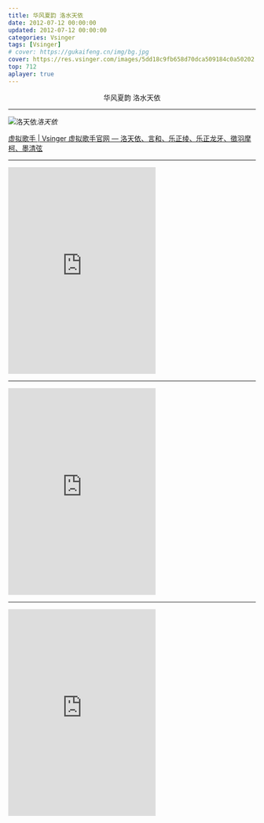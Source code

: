 ```yaml
---
title: 华风夏韵 洛水天依
date: 2012-07-12 00:00:00
updated: 2012-07-12 00:00:00
categories: Vsinger
tags: [Vsinger]
# cover: https://gukaifeng.cn/img/bg.jpg
cover: https://res.vsinger.com/images/5dd18c9fb658d70dca509184c0a50202.jpg
top: 712
aplayer: true
---
```


<p style="text-align:center">华风夏韵 洛水天依</p>

<!-- more -->

<meting-js
 id="1963053471"
 server="netease"
 type="song"
 theme="#66CCFF">
</meting-js>

<hr>

![洛天依](https://res.vsinger.com/images/e4a5e56fa3a1817244195f15ce5dcda9.jpg)_洛天依_

[虚拟歌手 | Vsinger 虚拟歌手官网 — 洛天依、言和、乐正绫、乐正龙牙、徵羽摩柯、墨清弦](https://vsinger.com/vsinger)

---

<iframe src="https://player.bilibili.com/player.html?aid=291530455&bvid=BV1Hf4y1L7MF&cid=368390647&page=1&autoplay=0" scrolling="no" border="0" frameborder="no" framespacing="0" allowfullscreen="true" height="420"> </iframe>

---

<iframe src="https://player.bilibili.com/player.html?aid=385844016&bvid=BV1dZ4y1Y7bt&cid=771025783&page=1&autoplay=0" scrolling="no" border="0" frameborder="no" framespacing="0" allowfullscreen="true" height="420"> </iframe>

---

<iframe src="https://player.bilibili.com/player.html?aid=955750433&bvid=BV19W4y1f7hz&cid=1193618405&p=1&autoplay=0" scrolling="no" border="0" frameborder="no" framespacing="0" allowfullscreen="true" height="420"> </iframe>